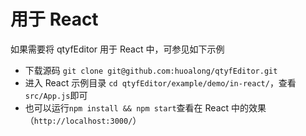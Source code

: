 # 用于 React

如果需要将 qtyfEditor 用于 React 中，可参见如下示例

- 下载源码 `git clone git@github.com:huoalong/qtyfEditor.git`
- 进入 React 示例目录 `cd qtyfEditor/example/demo/in-react/`，查看`src/App.js`即可
- 也可以运行`npm install && npm start`查看在 React 中的效果（`http://localhost:3000/`）
